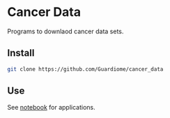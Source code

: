 # Cancer Data

Programs to downlaod cancer data sets.

## Install

```sh
git clone https://github.com/Guardiome/cancer_data
```

## Use

See [notebook](notebook) for applications.

